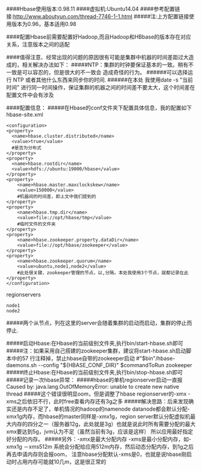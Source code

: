 ####Hbase使用版本:0.98.11
####虚拟机:Ubuntu14.04
####参考配置链接:http://www.aboutyun.com/thread-7746-1-1.html
#####注:上方配置链接使用版本为0.96，基本适用0.98

####配置Hbase前需要配置好Hadoop,而且Hadoop和HBbase的版本存在对应关系，注意版本之间的适配

####值得注意、经常出现的问题的原因很有可能是集群中机器的时间差距过大造成的，相关解决办法如下：
#####NTP：集群的时钟要保证基本的一致。稍有不一致是可以容忍的，但是很大的不一致会 造成奇怪的行为。 
######可以选择运行 NTP 或者其他什么东西来同步你的时间.
######在本处 我使用date -s "当前时间" 进行同一时间操作，保证集群的机器之间的时间差不要太大，这个时间差在配置文件中会有涉及

####配置信息：
#####在Hbase的conf文件夹下配置具体信息，我的配置如下
hbase-site.xml

    <configuration>
    <property>
      <name>hbase.cluster.distributed</name>
      <value>true</value>
      #是否为分布式
    </property>
    <property>
      <name>hbase.rootdir</name>
      <value>hdfs://ubuntu:19000/hbase</value>
    </property>
    <property>
        <name>hbase.master.maxclockskew</name>
        <value>150000</value>
        #机器间的时间差，即上文中我们提到的
    </property>
    <property>
        <name>hbase.tmp.dir</name>
        <value>file://opt/hbase/tmp</value>
        #临时文件的文件夹
    </property>
    <property>
        <name>hbase.zookeeper.property.dataDir</name>
        <value>file://opt/hbase/zookeeper</value>
    </property>
    <property>
        <name>hbase.zookeeper.quorum</name>
        <value>ubuntu,node1,node2</value>
        #此处很关键，zookeeper管理的节点，以,分隔，本处我使用3个节点，就都记录在此
    </property>
    </configuration>

regionservers

    node1
    node2
#####两个从节点，列在这里的server会随着集群的启动而启动，集群的停止而停止.

#####启动Hbase:在Hbase的当前级别文件夹,执行bin/start-hbase.sh即可
#####注：如果采用自己搭建的zookeeper集群，建议将start-hbase.sh启动脚本中的57 行注释掉，禁止hbase自带的zookeeper启动
    #"$bin"/hbase-daemons.sh --config "${HBASE_CONF_DIR}" $commandToRun zookeeper
#####终止Hbase:在Hbase的当前级别文件夹,执行bin/stop-hbase.sh即可
#####记录一次hbase异常：
#####hbase的单机regionserver启动一直报
        Caused by: java.lang.OutOfMemoryError: unable to create new native thread
#####这个错误很明显oom，但是调整了hbase regionserver的-xmx -xms之后依旧不行，此时free查看内存还有3g之多
#####解决思路：后来发现确实还是内存不足了，单机情况的hadoop的namenode datanode都会默认分配-xmx1g内存，而hbase的master同样是-xmx1g，region server默认分配虚拟机最大内存的四分之一（服务器12g，此处就是3g）也就是说此时所有需要分配的最大xmx要达到5g，jvm认为不足（虽然当前有3g，应该是这样） 所以应用最好指定好分配的内存。 
#####另外：-xmx是最大分配内存 -xms是最小分配内存，如-xmx1g －xms512m 系统会分配给应用512m内存，然后动态分配内存，到1g之后再去申请内存则会报oom， 注意hbase分配默认-xms是0，也就是说hbase刚启动时占用内存可能就10几m，这是很正常的


